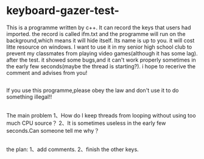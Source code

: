 # keyboard-gazer-test-
This is a programme written by c++.
It can record the keys that users had imported.
the record is called ifm.txt
and the programme will run on the background,which means it will hide itself.
Its name is up to you.
it will cost litte resource on windows.
I want to use it in my senior high school club to prevent my classmates from playing video games(although it has some lag).
after the test.
it showed some bugs,and it can't work properly sometimes in the early few seconds(maybe the thread is starting?).
i hope to recerive the comment and advises from you!

##

If you use this programme,please obey the law and don't use it to do something illegal!!

##
The main problem
1、How do I keep threads from looping without using too much CPU source？
2、It is sometimes useless in the early few seconds.Can someone tell me why？

##
the plan:
1、add comments.
2、finish the other keys.
